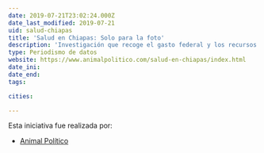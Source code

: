 ```yaml
---
date: 2019-07-21T23:02:24.000Z
date_last_modified: 2019-07-21
uid: salud-chiapas
title: 'Salud en Chiapas: Solo para la foto'
description: 'Investigación que recoge el gasto federal y los recursos que México le transfiere al estado de Chiapas para el fortalecimiento de infraestructura en salud, pero en la práctica, la mayoría de hospitales que tuvieron inversión, no funcionan.'
type: Periodismo de datos
website: https://www.animalpolitico.com/salud-en-chiapas/index.html
date_ini: 
date_end: 
tags:

cities: 

---
```


Esta iniciativa fue realizada por:

- [Animal Político](/organizaciones/animal-politico)
